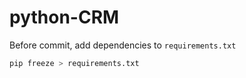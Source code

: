 # python-CRM

Before commit, add dependencies to `requirements.txt`

```python
pip freeze > requirements.txt
```